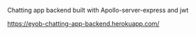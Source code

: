 Chatting app backend built with Apollo-server-express and jwt

https://eyob-chatting-app-backend.herokuapp.com/
